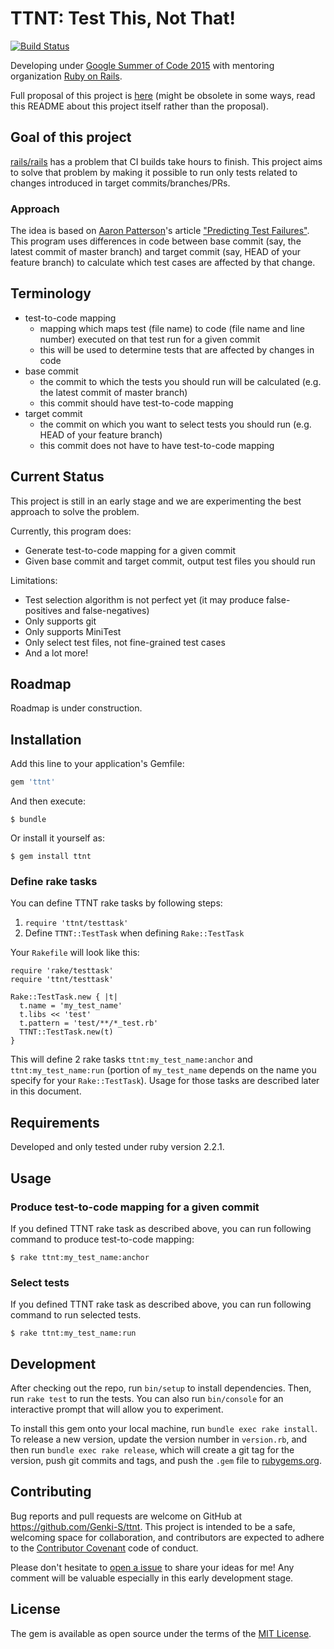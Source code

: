 # TTNT: Test This, Not That!

[![Build Status](https://travis-ci.org/Genki-S/ttnt.svg?branch=master)](https://travis-ci.org/Genki-S/ttnt)

Developing under [Google Summer of Code 2015](http://www.google-melange.com/gsoc/homepage/google/gsoc2015) with mentoring organization [Ruby on Rails](http://rubyonrails.org/).

Full proposal of this project is [here](https://github.com/Genki-S/gsoc2015/blob/master/proposal.md) (might be obsolete in some ways, read this README about this project itself rather than the proposal).

## Goal of this project

[rails/rails](https://github.com/rails/rails) has a problem that CI builds take hours to finish. This project aims to solve that problem by making it possible to run only tests related to changes introduced in target commits/branches/PRs.

### Approach

The idea is based on [Aaron Patterson](https://twitter.com/tenderlove)'s article ["Predicting Test Failures"](http://tenderlovemaking.com/2015/02/13/predicting-test-failues.html). This program uses differences in code between base commit (say, the latest commit of master branch) and target commit (say, HEAD of your feature branch) to calculate which test cases are affected by that change.

## Terminology

- test-to-code mapping
    - mapping which maps test (file name) to code (file name and line number) executed on that test run for a given commit
    - this will be used to determine tests that are affected by changes in code
- base commit
    - the commit to which the tests you should run will be calculated (e.g. the latest commit of master branch)
    - this commit should have test-to-code mapping
- target commit
    - the commit on which you want to select tests you should run (e.g. HEAD of your feature branch)
    - this commit does not have to have test-to-code mapping

## Current Status

This project is still in an early stage and we are experimenting the best approach to solve the problem.

Currently, this program does:

- Generate test-to-code mapping for a given commit
- Given base commit and target commit, output test files you should run

Limitations:

- Test selection algorithm is not perfect yet (it may produce false-positives and false-negatives)
- Only supports git
- Only supports MiniTest
- Only select test files, not fine-grained test cases
- And a lot more!

## Roadmap

Roadmap is under construction.

## Installation

Add this line to your application's Gemfile:

```ruby
gem 'ttnt'
```

And then execute:

    $ bundle

Or install it yourself as:

    $ gem install ttnt

### Define rake tasks

You can define TTNT rake tasks by following steps:

1. `require 'ttnt/testtask'`
2. Define `TTNT::TestTask` when defining `Rake::TestTask`

Your `Rakefile` will look like this:

```
require 'rake/testtask'
require 'ttnt/testtask'

Rake::TestTask.new { |t|
  t.name = 'my_test_name'
  t.libs << 'test'
  t.pattern = 'test/**/*_test.rb'
  TTNT::TestTask.new(t)
}
```

This will define 2 rake tasks `ttnt:my_test_name:anchor` and `ttnt:my_test_name:run` (portion of `my_test_name` depends on the name you specify for your `Rake::TestTask`).
Usage for those tasks are described later in this document.

## Requirements

Developed and only tested under ruby version 2.2.1.

## Usage

### Produce test-to-code mapping for a given commit

If you defined TTNT rake task as described above, you can run following command to produce test-to-code mapping:

```
$ rake ttnt:my_test_name:anchor
```

### Select tests

If you defined TTNT rake task as described above, you can run following command to run selected tests.

```
$ rake ttnt:my_test_name:run
```

## Development

After checking out the repo, run `bin/setup` to install dependencies. Then, run `rake test` to run the tests. You can also run `bin/console` for an interactive prompt that will allow you to experiment.

To install this gem onto your local machine, run `bundle exec rake install`. To release a new version, update the version number in `version.rb`, and then run `bundle exec rake release`, which will create a git tag for the version, push git commits and tags, and push the `.gem` file to [rubygems.org](https://rubygems.org).

## Contributing

Bug reports and pull requests are welcome on GitHub at https://github.com/Genki-S/ttnt. This project is intended to be a safe, welcoming space for collaboration, and contributors are expected to adhere to the [Contributor Covenant](contributor-covenant.org) code of conduct.

Please don't hesitate to [open a issue](https://github.com/Genki-S/ttnt/issues/new) to share your ideas for me! Any comment will be valuable especially in this early development stage.

## License

The gem is available as open source under the terms of the [MIT License](http://opensource.org/licenses/MIT).

